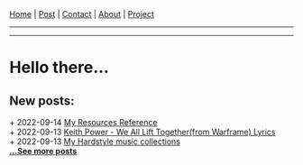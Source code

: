 <nav>
<a href="./index.html">Home</a>
|
<a href="./post.html">Post</a>
|
<a href="./contact.html">Contact</a>
|
<a href="./about.html">About</a>
|
<a href="./project.html">Project</a>
</nav>
</header>
<hr><hr>
<main>
<!-- Your Content Start After This Line -->


# Hello there...

## New posts:

<span>+ 2022-09-14</span> [My Resources Reference](./post/2022-09-14-my-resources-reference.html)  
<span>+ 2022-09-13</span> [Keith Power - We All Lift Together(from Warframe) Lyrics](./post/2022-09-13-keith-power-we-all-lift-together-lyrics.html)  
<span>+ 2022-09-13</span> [My Hardstyle music collections](./post/2022-09-13-my-hardstyle-music-collections.html)  
[**...See more posts**](./post.html)
